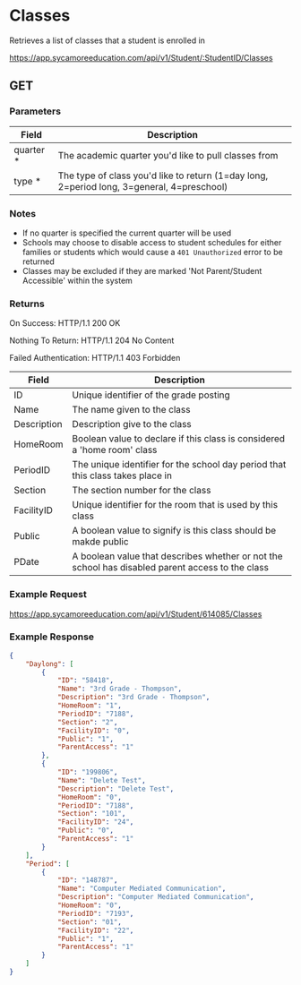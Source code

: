 # Classes

Retrieves a list of classes that a student is enrolled in

https://app.sycamoreeducation.com/api/v1/Student/:StudentID/Classes

## GET

### Parameters

| Field | Description |
|-------|-------------|
| quarter * | The academic quarter you'd like to pull classes from |
| type * | The type of class you'd like to return (1=day long, 2=period long, 3=general, 4=preschool) |

### Notes
- If no quarter is specified the current quarter will be used
- Schools may choose to disable access to student schedules for either families or students which would cause a `401 Unauthorized` error to be returned
- Classes may be excluded if they are marked 'Not Parent/Student Accessible' within the system

### Returns

On Success: HTTP/1.1 200 OK

Nothing To Return: HTTP/1.1 204 No Content

Failed Authentication:  HTTP/1.1 403 Forbidden

| Field | Description |
|-------|-------------|
| ID | Unique identifier of the grade posting
|Name | The name given to the class
|Description | Description give to the class
|HomeRoom | Boolean value to declare if this class is considered a 'home room' class
|PeriodID | The unique identifier for the school day period that this class takes place in
|Section | The section number for the class
|FacilityID | Unique identifier for the room that is used by this class
|Public | A boolean value to signify is this class should be makde public
|PDate | A boolean value that describes whether or not the school has disabled parent access to the class

### Example Request

https://app.sycamoreeducation.com/api/v1/Student/614085/Classes

### Example Response
```json
{
    "Daylong": [
        {
            "ID": "58418",
            "Name": "3rd Grade - Thompson",
            "Description": "3rd Grade - Thompson",
            "HomeRoom": "1",
            "PeriodID": "7188",
            "Section": "2",
            "FacilityID": "0",
            "Public": "1",
            "ParentAccess": "1"
        },
        {
            "ID": "199806",
            "Name": "Delete Test",
            "Description": "Delete Test",
            "HomeRoom": "0",
            "PeriodID": "7188",
            "Section": "101",
            "FacilityID": "24",
            "Public": "0",
            "ParentAccess": "1"
        }
    ],
    "Period": [
        {
            "ID": "148787",
            "Name": "Computer Mediated Communication",
            "Description": "Computer Mediated Communication",
            "HomeRoom": "0",
            "PeriodID": "7193",
            "Section": "01",
            "FacilityID": "22",
            "Public": "1",
            "ParentAccess": "1"
        }
    ]
}
```
